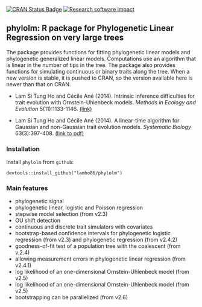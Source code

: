 [![CRAN Status Badge](http://www.r-pkg.org/badges/version/phylolm)](https://CRAN.R-project.org/package=phylolm)
[![Research software impact](http://depsy.org/api/package/cran/phylolm/badge.svg)](http://depsy.org/package/r/phylolm)

## phylolm: R package for Phylogenetic Linear Regression on very large trees

The package provides functions for fitting phylogenetic linear models and phylogenetic generalized linear models. 
Computations use an algorithm that is linear in the number of tips in the tree. 
The package also provides functions for simulating continuous or binary traits along the tree.
When a new version is stable, it is pushed to CRAN, so the version available here is newer than that on CRAN.

- Lam Si Tung Ho and Cécile Ané (2014). 
Intrinsic inference difficulties for trait evolution with Ornstein-Uhlenbeck models. 
*Methods in Ecology and Evolution* 5(11):1133-1146. 
[(link)](http://onlinelibrary.wiley.com/doi/10.1111/2041-210X.12285/abstract)

- Lam Si Tung Ho and Cécile Ané (2014). 
A linear-time algorithm for Gaussian and non-Gaussian trait evolution models. 
*Systematic Biology* 63(3):397-408.
[(link to pdf)](https://academic.oup.com/sysbio/article/63/3/397/1649891)

### Installation
Install `phylolm` from `github`:
```{r}
devtools::install_github("lamho86/phylolm")
```

### Main features

- phylogenetic signal
- phylogenetic linear, logistic and Poisson regression
- stepwise model selection (from v2.3)
- OU shift detection
- continuous and discrete trait simulators with covariates
- bootstrap-based confidence intervals for phylogenetic logistic regression (from v2.3)
  and phylogenetic regression (from v2.4.2)
- goodness-of-fit test of a population tree with the coalescent (from v.2.4)
- allowing measurement errors in phylogenetic linear regression (from v2.4.1)
- log likelihood of an one-dimensional Ornstein-Uhlenbeck model (from v2.5)
- log likelihood of an one-dimensional Ornstein-Uhlenbeck model (from v2.5)
- bootstrapping can be parallelized (from v2.6)